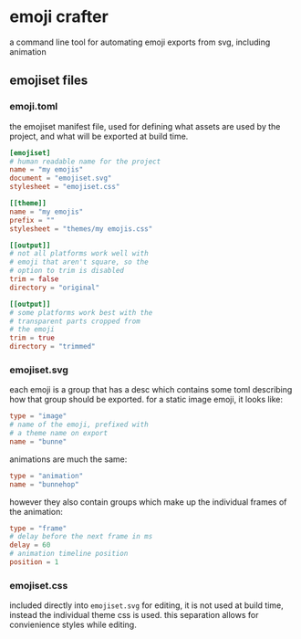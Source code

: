 # emoji crafter

a command line tool for automating emoji exports from svg, including animation

## emojiset files
### emoji.toml

the emojiset manifest file, used for defining what assets are used by the project, and what will be exported at build time.

```toml
[emojiset]
# human readable name for the project
name = "my emojis"
document = "emojiset.svg"
stylesheet = "emojiset.css"

[[theme]]
name = "my emojis"
prefix = ""
stylesheet = "themes/my emojis.css"

[[output]]
# not all platforms work well with
# emoji that aren't square, so the
# option to trim is disabled
trim = false
directory = "original"

[[output]]
# some platforms work best with the
# transparent parts cropped from
# the emoji
trim = true
directory = "trimmed"
```


### emojiset.svg

each emoji is a group that has a desc which contains some toml describing how that group should be exported. for a static image emoji, it looks like:

```toml
type = "image"
# name of the emoji, prefixed with
# a theme name on export
name = "bunne"
```

animations are much the same:

```toml
type = "animation"
name = "bunnehop"
```

however they also contain groups which make up the individual frames of the animation:

```toml
type = "frame"
# delay before the next frame in ms
delay = 60
# animation timeline position
position = 1
```


### emojiset.css

included directly into `emojiset.svg` for editing, it is not used at build time, instead the individual theme css is used. this separation allows for convienience styles while editing.